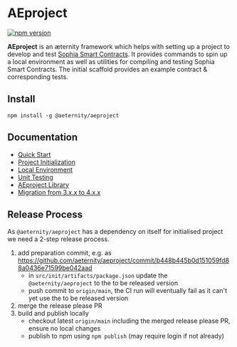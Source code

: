# AEproject

[![npm version](https://badge.fury.io/js/%40aeternity%2Faeproject.svg)](https://badge.fury.io/js/%40aeternity%2Faeproject)

**AEproject** is an æternity framework which helps with setting up a project to develop and test [Sophia Smart Contracts](https://github.com/aeternity/aesophia). It provides commands to spin up a local environment as well as utilities for compiling and testing Sophia Smart Contracts. The initial scaffold provides an example contract & corresponding tests.

## Install

```text
npm install -g @aeternity/aeproject
```

## Documentation

* [Quick Start](docs/index.md)
* [Project Initialization](docs/cli/init.md)
* [Local Environment](docs/cli/env.md)
* [Unit Testing](docs/cli/test.md)
* [AEproject Library](docs/lib.md)
* [Migration from 3.x.x to 4.x.x](docs/migration-from-3.x.x-to-4.x.x.md)


## Release Process

As `@aeternity/aeproject` has a dependency on itself for initialised project we need a 2-step release process. 

1. add preparation commit, e.g. as https://github.com/aeternity/aeproject/commit/b448b445b0d151059fd88a0436e71599be042aad
   - in `src/init/artifacts/package.json` update the `@aeternity/aeproject` to the to be released version
   - push commit to `origin/main`, the CI run will eventually fail as it can't yet use the to be released version
2. merge the release please PR
3. build and publish locally
   - checkout latest `origin/main` including the merged release please PR, ensure no local changes
   - publish to npm using `npm publish` (may require login if not already)